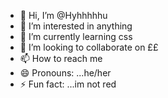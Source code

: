 - 👋 Hi, I’m @Hyhhhhhu
- 👀 I’m interested in anything
- 🌱 I’m currently learning css
- 💞️ I’m looking to collaborate on ££
- 📫 How to reach me 
- 😄 Pronouns: ...he/her
- ⚡ Fun fact: ...im not red

<!---
Hyhhhhhu/Hyhhhhhu is a ✨ special ✨ repository because its `README.md` (this file) appears on your GitHub profile.
You can click the Preview link to take a look at your changes.
--->
